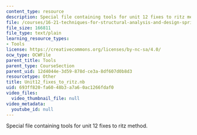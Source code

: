 ```yaml
---
content_type: resource
description: Special file containing tools for unit 12 fixes to ritz method.
file: /courses/16-21-techniques-for-structural-analysis-and-design-spring-2005/693ff820fa6048b3a7a60ac1266fdaf0_Unit12_fixes_to_ritz.nb
file_size: 166811
file_type: text/plain
learning_resource_types:
- Tools
license: https://creativecommons.org/licenses/by-nc-sa/4.0/
ocw_type: OCWFile
parent_title: Tools
parent_type: CourseSection
parent_uid: 12d4044e-3d59-878d-ce3a-8df607d0b8d3
resourcetype: Other
title: Unit12_fixes_to_ritz.nb
uid: 693ff820-fa60-48b3-a7a6-0ac1266fdaf0
video_files:
  video_thumbnail_file: null
video_metadata:
  youtube_id: null
---
```

Special file containing tools for unit 12 fixes to ritz method.